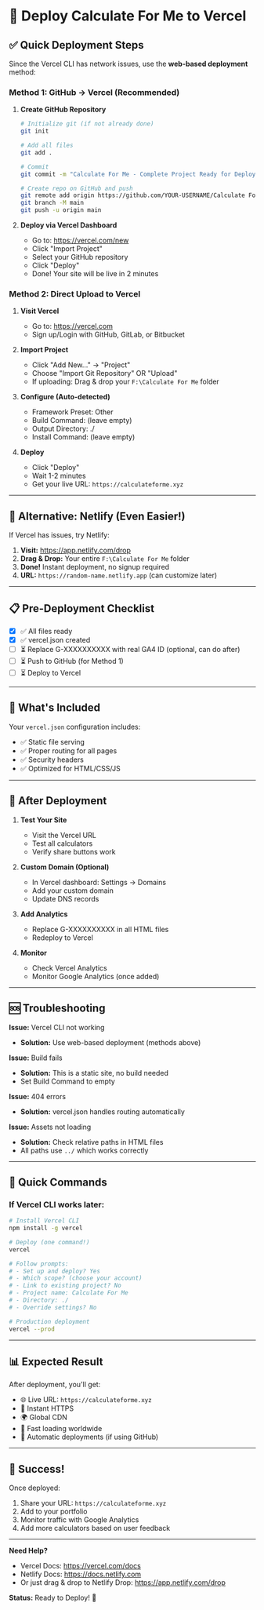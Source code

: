 # 🚀 Deploy Calculate For Me to Vercel

## ✅ Quick Deployment Steps

Since the Vercel CLI has network issues, use the **web-based deployment** method:

### **Method 1: GitHub → Vercel (Recommended)**

1. **Create GitHub Repository**
   ```bash
   # Initialize git (if not already done)
   git init
   
   # Add all files
   git add .
   
   # Commit
   git commit -m "Calculate For Me - Complete Project Ready for Deployment"
   
   # Create repo on GitHub and push
   git remote add origin https://github.com/YOUR-USERNAME/Calculate For Me.git
   git branch -M main
   git push -u origin main
   ```

2. **Deploy via Vercel Dashboard**
   - Go to: https://vercel.com/new
   - Click "Import Project"
   - Select your GitHub repository
   - Click "Deploy"
   - Done! Your site will be live in 2 minutes

### **Method 2: Direct Upload to Vercel**

1. **Visit Vercel**
   - Go to: https://vercel.com
   - Sign up/Login with GitHub, GitLab, or Bitbucket

2. **Import Project**
   - Click "Add New..." → "Project"
   - Choose "Import Git Repository" OR "Upload"
   - If uploading: Drag & drop your `F:\Calculate For Me` folder

3. **Configure (Auto-detected)**
   - Framework Preset: Other
   - Build Command: (leave empty)
   - Output Directory: ./
   - Install Command: (leave empty)

4. **Deploy**
   - Click "Deploy"
   - Wait 1-2 minutes
   - Get your live URL: `https://calculateforme.xyz`

---

## 🔧 Alternative: Netlify (Even Easier!)

If Vercel has issues, try Netlify:

1. **Visit:** https://app.netlify.com/drop
2. **Drag & Drop:** Your entire `F:\Calculate For Me` folder
3. **Done!** Instant deployment, no signup required
4. **URL:** `https://random-name.netlify.app` (can customize later)

---

## 📋 Pre-Deployment Checklist

- [x] ✅ All files ready
- [x] ✅ vercel.json created
- [ ] ⏳ Replace G-XXXXXXXXXX with real GA4 ID (optional, can do after)
- [ ] ⏳ Push to GitHub (for Method 1)
- [ ] ⏳ Deploy to Vercel

---

## 🎯 What's Included

Your `vercel.json` configuration includes:
- ✅ Static file serving
- ✅ Proper routing for all pages
- ✅ Security headers
- ✅ Optimized for HTML/CSS/JS

---

## 🔄 After Deployment

1. **Test Your Site**
   - Visit the Vercel URL
   - Test all calculators
   - Verify share buttons work

2. **Custom Domain (Optional)**
   - In Vercel dashboard: Settings → Domains
   - Add your custom domain
   - Update DNS records

3. **Add Analytics**
   - Replace G-XXXXXXXXXX in all HTML files
   - Redeploy to Vercel

4. **Monitor**
   - Check Vercel Analytics
   - Monitor Google Analytics (once added)

---

## 🆘 Troubleshooting

**Issue:** Vercel CLI not working
- **Solution:** Use web-based deployment (methods above)

**Issue:** Build fails
- **Solution:** This is a static site, no build needed
- Set Build Command to empty

**Issue:** 404 errors
- **Solution:** vercel.json handles routing automatically

**Issue:** Assets not loading
- **Solution:** Check relative paths in HTML files
- All paths use `../` which works correctly

---

## 🌟 Quick Commands

### If Vercel CLI works later:
```bash
# Install Vercel CLI
npm install -g vercel

# Deploy (one command!)
vercel

# Follow prompts:
# - Set up and deploy? Yes
# - Which scope? (choose your account)
# - Link to existing project? No
# - Project name: Calculate For Me
# - Directory: ./
# - Override settings? No

# Production deployment
vercel --prod
```

---

## 📊 Expected Result

After deployment, you'll get:
- 🌐 Live URL: `https://calculateforme.xyz`
- 🚀 Instant HTTPS
- 🌍 Global CDN
- 📱 Fast loading worldwide
- 🔄 Automatic deployments (if using GitHub)

---

## 🎉 Success!

Once deployed:
1. Share your URL: `https://calculateforme.xyz`
2. Add to your portfolio
3. Monitor traffic with Google Analytics
4. Add more calculators based on user feedback

---

**Need Help?**
- Vercel Docs: https://vercel.com/docs
- Netlify Docs: https://docs.netlify.com
- Or just drag & drop to Netlify Drop: https://app.netlify.com/drop

**Status:** Ready to Deploy! 🚀


